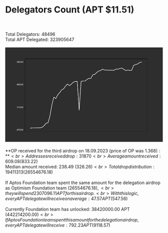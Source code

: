 # Delegators Count (APT $11.51)<br><br>
Total Delegators: 48496<br>
Total APT Delegated: 323905647<br><br>
![Delegators Plot](delegators_plot.png)<br><br>
**OP received for the third airdrop on 18.09.2023 (price of OP was $1.368):**<br>
Addresses received drop: 31870<br>
Average amount received: 609.08 ($833.22)<br>
Median amount received: 238.49 ($326.26)<br>
Total drop distribution: 19411313 ($26554676.18)<br><br>
If Aptos Foundation team spent the same amount for the delegation airdrop as Optimism Foundation team ($26554676.18),<br>
they will spend 2307096.11 APT for this airdrop.<br>
With this logic, every APT delegate will receive on average: 47.57 APT ($547.56)<br><br>
Currently Foundation team has unlocked: 38420000.00 APT ($442214200.00)<br>
If Aptos Foundation team spent this amount for the delegation airdrop, every APT delegate will receive : 792.23 APT ($9118.57)<br>
